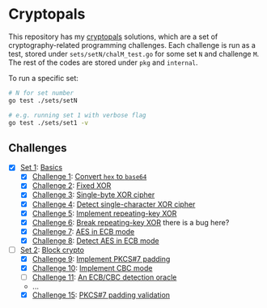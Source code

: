 # Cryptopals

This repository has my [cryptopals](https://cryptopals.com/) solutions, which are a set of cryptography-related programming challenges. Each challenge is run as a test, stored under `sets/setN/chalM_test.go` for some set `N` and challenge `M`. The rest of the codes are stored under `pkg` and `internal`.

To run a specific set:

```sh
# N for set number
go test ./sets/setN

# e.g. running set 1 with verbose flag
go test ./sets/set1 -v
```

## Challenges

- [x] [Set 1](./sets/set1/): [Basics](https://cryptopals.com/sets/1)
  - [x] [Challenge 1](./sets/set1/chal1_test.go): [Convert `hex` to `base64`](https://cryptopals.com/sets/1/challenges/1)
  - [x] [Challenge 2](./sets/set1/chal2_test.go): [Fixed XOR](https://cryptopals.com/sets/1/challenges/2)
  - [x] [Challenge 3](./sets/set1/chal3_test.go): [Single-byte XOR cipher](https://cryptopals.com/sets/1/challenges/3)
  - [x] [Challenge 4](./sets/set1/chal4_test.go): [Detect single-character XOR cipher](https://cryptopals.com/sets/1/challenges/4)
  - [x] [Challenge 5](./sets/set1/chal5_test.go): [Implement repeating-key XOR](https://cryptopals.com/sets/1/challenges/5)
  - [x] [Challenge 6](./sets/set1/chal6_test.go): [Break repeating-key XOR](https://cryptopals.com/sets/1/challenges/6) there is a bug here?
  - [x] [Challenge 7](./sets/set1/chal7_test.go): [AES in ECB mode](https://cryptopals.com/sets/1/challenges/7)
  - [x] [Challenge 8](./sets/set1/chal8_test.go): [Detect AES in ECB mode](https://cryptopals.com/sets/1/challenges/8)
- [ ] [Set 2](./sets/set2/): [Block crypto](https://cryptopals.com/sets/2)
  - [x] [Challenge 9](./sets/set2/chal9_test.go): [Implement PKCS#7 padding](https://cryptopals.com/sets/2/challenges/9)
  - [x] [Challenge 10](./sets/set2/chal10_test.go): [Implement CBC mode](https://cryptopals.com/sets/2/challenges/10)
  - [ ] [Challenge 11](./sets/set2/chal11_test.go): [An ECB/CBC detection oracle](https://cryptopals.com/sets/2/challenges/11)
  - ...
  - [x] [Challenge 15](./sets/set2/chal15_test.go): [PKCS#7 padding validation](https://cryptopals.com/sets/2/challenges/15)
